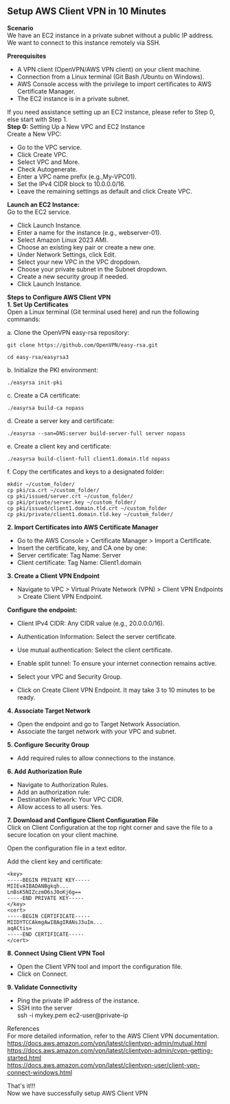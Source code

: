 ## Setup AWS Client VPN in 10 Minutes
**Scenario**  
We have an EC2 instance in a private subnet without a public IP address. We want to connect to this instance remotely via SSH. 

**Prerequisites**  
- A VPN client (OpenVPN/AWS VPN client) on your client machine.  
- Connection from a Linux terminal (Git Bash /Ubuntu on Windows).  
- AWS Console access with the privilege to import certificates to AWS Certificate Manager.
- The EC2 instance is in a private subnet.

If you need assistance setting up an EC2 instance, please refer to Step 0, else start with Step 1.  
**Step 0:** Setting Up a New VPC and EC2 Instance  
Create a New VPC:
- Go to the VPC service.
- Click Create VPC.
- Select VPC and More.
- Check Autogenerate.
- Enter a VPC name prefix (e.g.,My-VPC01).
- Set the IPv4 CIDR block to 10.0.0.0/16.
- Leave the remaining settings as default and click Create VPC.
  
**Launch an EC2 Instance:**  
Go to the EC2 service.
- Click Launch Instance.
- Enter a name for the instance (e.g., webserver-01).
- Select Amazon Linux 2023 AMI.
- Choose an existing key pair or create a new one.
- Under Network Settings, click Edit.
- Select your new VPC in the VPC dropdown.
- Choose your private subnet in the Subnet dropdown.
- Create a new security group if needed.
- Click Launch Instance.

**Steps to Configure AWS Client VPN**  
**1. Set Up Certificates**  
Open a Linux terminal (Git  terminal used here) and run the following commands:  

a. Clone the OpenVPN easy-rsa repository:  
```
git clone https://github.com/OpenVPN/easy-rsa.git
```
```
cd easy-rsa/easyrsa3
```
b. Initialize the PKI environment:  
```
./easyrsa init-pki
```
c. Create a CA certificate:  
```
./easyrsa build-ca nopass
```
d. Create a server key and certificate:  
```
./easyrsa --san=DNS:server build-server-full server nopass

```
e. Create a client key and certificate:  

```
./easyrsa build-client-full client1.domain.tld nopass
```
f. Copy the certificates and keys to a designated folder:  

```
mkdir ~/custom_folder/
cp pki/ca.crt ~/custom_folder/
cp pki/issued/server.crt ~/custom_folder/
cp pki/private/server.key ~/custom_folder/
cp pki/issued/client1.domain.tld.crt ~/custom_folder
cp pki/private/client1.domain.tld.key ~/custom_folder/
```
**2. Import Certificates into AWS Certificate Manager** 
- Go to the AWS Console > Certificate Manager > Import a Certificate.
- Insert the certificate, key, and CA one by one:
- Server certificate: Tag Name: Server
- Client certificate: Tag Name: Client1.domain

**3. Create a Client VPN Endpoint**  
- Navigate to VPC > Virtual Private Network (VPN) > Client VPN Endpoints > Create Client VPN Endpoint.

**Configure the endpoint:**  

- Client IPv4 CIDR: Any CIDR value (e.g., 20.0.0.0/16).
- Authentication Information: Select the server certificate.
- Use mutual authentication: Select the client certificate.
- Enable split tunnel: To ensure your internet connection remains active.
- Select your VPC and Security Group.

- Click on Create Client VPN Endpoint. It may take 3 to 10 minutes to be ready.

**4. Associate Target Network**  
- Open the endpoint and go to Target Network Association.
- Associate the target network with your VPC and subnet.

**5. Configure Security Group**  
- Add required rules to allow connections to the instance.

**6. Add Authorization Rule**  
- Navigate to Authorization Rules.
- Add an authorization rule:
- Destination Network: Your VPC CIDR.
- Allow access to all users: Yes.

**7. Download and Configure Client Configuration File**  
Click on Client Configuration at the top right corner and save the file to a secure location on your client machine.

Open the configuration file in a text editor.

Add the client key and certificate:

```
<key>
-----BEGIN PRIVATE KEY-----
MIIEvAIBADANBgkqh...
LnBsK5NIZczmD6sJ0oKj6g==
-----END PRIVATE KEY-----
</key>
<cert>
-----BEGIN CERTIFICATE-----
MIIDYTCCAkmgAwIBAgIRANsJ3uIm...
aqACtis=
-----END CERTIFICATE-----
</cert>
```  
**8. Connect Using Client VPN Tool**  
- Open the Client VPN tool and import the configuration file.
- Click on Connect.

**9. Validate Connectivity**  
- Ping the private IP address of the instance.
- SSH into the server  
  ssh -i mykey.pem ec2-user@private-ip

References  
For more detailed information, refer to the AWS Client VPN documentation.  
https://docs.aws.amazon.com/vpn/latest/clientvpn-admin/mutual.html  
https://docs.aws.amazon.com/vpn/latest/clientvpn-admin/cvpn-getting-started.html  
https://docs.aws.amazon.com/vpn/latest/clientvpn-user/client-vpn-connect-windows.html  

That's it!!!  
Now we have successfully setup AWS Client VPN  
